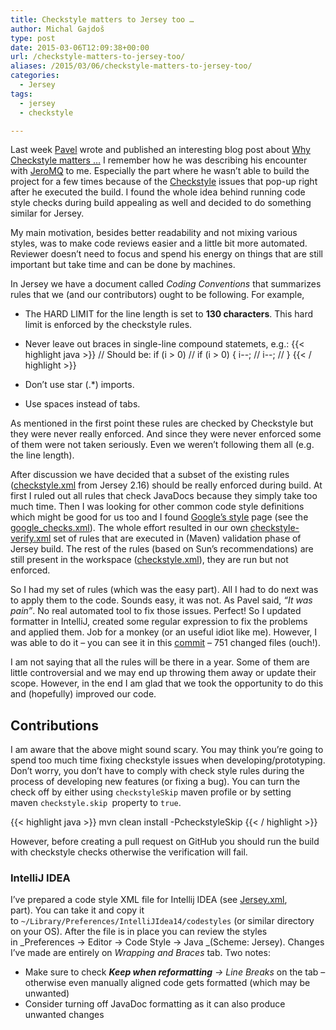 ```yaml
---
title: Checkstyle matters to Jersey too …
author: Michal Gajdoš
type: post
date: 2015-03-06T12:09:38+00:00
url: /checkstyle-matters-to-jersey-too/
aliases: /2015/03/06/checkstyle-matters-to-jersey-too/
categories:
  - Jersey
tags:
  - jersey
  - checkstyle

---
```

Last week <a href="https://twitter.com/pavel_bucek">Pavel</a> wrote and published an interesting blog post about <a href="https://blogs.oracle.com/PavelBucek/entry/why_checkstyle_matters">Why Checkstyle matters &#8230;</a> I remember how he was describing his encounter with <a href="https://github.com/zeromq/jeromq">JeroMQ</a> to me. Especially the part where he wasn&#8217;t able to build the project for a few times because of the <a href="http://checkstyle.sourceforge.net">Checkstyle</a> issues that pop-up right after he executed the build. I found the whole idea behind running code style checks during build appealing as well and decided to do something similar for Jersey.

<!--more-->

My main motivation, besides better readability and not mixing various styles, was to make code reviews easier and a little bit more automated. Reviewer doesn&#8217;t need to focus and spend his energy on things that are still important but take time and can be done by machines.

In Jersey we have a document called _Coding Conventions_ that summarizes rules that we (and our contributors) ought to be following. For example,

  * The HARD LIMIT for the line length is set to **130 characters**. This hard limit is enforced by the checkstyle rules.
  * Never leave out braces in single-line compound statemets, e.g.: {{< highlight java >}}
// Should be:
    if (i > 0)    //     if (i > 0) {
      i--;        //       i--;
                  //     }
{{< / highlight >}}

  * Don&#8217;t use star (.*) imports.
  * Use spaces instead of tabs.

As mentioned in the first point these rules are checked by Checkstyle but they were never really enforced. And since they were never enforced some of them were not taken seriously. Even we weren&#8217;t following them all (e.g. the line length).

After discussion we have decided that a subset of the existing rules (<a href="https://github.com/jersey/jersey/blob/2.16/etc/config/checkstyle.xml">checkstyle.xml</a> from Jersey 2.16) should be really enforced during build. At first I ruled out all rules that check JavaDocs because they simply take too much time. Then I was looking for other common code style definitions which might be good for us too and I found <a href="http://checkstyle.sourceforge.net/google_style.html">Google&#8217;s style</a> page (see the <a href="https://github.com/checkstyle/checkstyle/blob/master/src/main/resources/google_checks.xml">google_checks.xml</a>). The whole effort resulted in our own <a href="https://github.com/jersey/jersey/blob/master/etc/config/checkstyle-verify.xml#L45">checkstyle-verify.xml</a> set of rules that are executed in (Maven) validation phase of Jersey build. The rest of the rules (based on Sun&#8217;s recommendations) are still present in the workspace (<a href="https://github.com/jersey/jersey/blob/master/etc/config/checkstyle.xml#L69">checkstyle.xml</a>), they are run but not enforced.

So I had my set of rules (which was the easy part). All I had to do next was to apply them to the code. Sounds easy, it was not. As Pavel said, _&#8220;It was pain&#8221;_. No real automated tool to fix those issues. Perfect! So I updated formatter in IntelliJ, created some regular expression to fix the problems and applied them. Job for a monkey (or an useful idiot like me). However, I was able to do it – you can see it in this <a href="https://github.com/jersey/jersey/commit/4c99cdefe97766c29efd77afdafa2271d1871613">commit</a> – 751 changed files (ouch!).

I am not saying that all the rules will be there in a year. Some of them are little controversial and we may end up throwing them away or update their scope. However, in the end I am glad that we took the opportunity to do this and (hopefully) improved our code.

## Contributions

I am aware that the above might sound scary. You may think you&#8217;re going to spend too much time fixing checkstyle issues when developing/prototyping. Don&#8217;t worry, you don&#8217;t have to comply with check style rules during the process of developing new features (or fixing a bug). You can turn the check off by either using `checkstyleSkip` maven profile or by setting maven `checkstyle.skip `property to `true`.

{{< highlight java >}}
mvn clean install -PcheckstyleSkip
{{< / highlight >}}

However, before creating a pull request on GitHub you should run the build with checkstyle checks otherwise the verification will fail.

### IntelliJ IDEA

I&#8217;ve prepared a code style XML file for Intellij IDEA (see [Jersey.xml][1], _<codeStyleSettings language=&#8221;JAVA&#8221;>_ part). You can take it and copy it to `~/Library/Preferences/IntelliJIdea14/codestyles` (or similar directory on your OS). After the file is in place you can review the styles in _Preferences -> Editor -> Code Style -> Java _(Scheme: Jersey). Changes I&#8217;ve made are entirely on _Wrapping and Braces_ tab. Two notes:

  * Make sure to check _**Keep when reformatting** -> Line Breaks_ on the tab – otherwise even manually aligned code gets formatted (which may be unwanted)
  * Consider turning off JavaDoc formatting as it can also produce unwanted changes

 [1]: /uploads/Jersey.xml